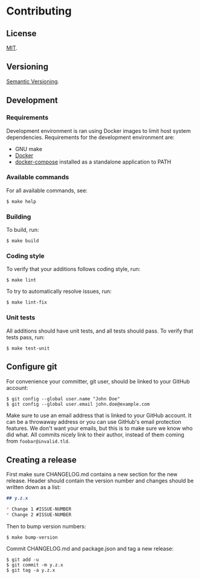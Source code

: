 Contributing
=====

License
-----

[MIT](https://raw.github.com/gocom/startpage/master/LICENSE).

Versioning
----

[Semantic Versioning](https://semver.org/).

Development
----

### Requirements

Development environment is ran using Docker images to limit host system dependencies. Requirements for the development
environment are:

* GNU make
* [Docker](https://www.docker.com/)
* [docker-compose](https://github.com/docker/compose) installed as a standalone application to PATH

### Available commands

For all available commands, see:

```
$ make help
```

### Building

To build, run:

```
$ make build
```

### Coding style

To verify that your additions follows coding style, run:

```
$ make lint
```

To try to automatically resolve issues, run:

```
$ make lint-fix
```

### Unit tests

All additions should have unit tests, and all tests should pass. To verify that
tests pass, run:

```
$ make test-unit
```

Configure git
-----

For convenience your committer, git user, should be linked to your GitHub
account:

```
$ git config --global user.name "John Doe"
$ git config --global user.email john.doe@example.com
```

Make sure to use an email address that is linked to your GitHub account. It can
be a throwaway address or you can use GitHub's email protection features. We
don't want your emails, but this is to make sure we know who did what. All
commits nicely link to their author, instead of them coming from
``foobar@invalid.tld``.

Creating a release
-----

First make sure CHANGELOG.md contains a new section for the new release. Header
should contain the version number and changes should be written down as a list:

```markdown
## y.z.x

* Change 1 #ISSUE-NUMBER
* Change 2 #ISSUE-NUMBER
```

Then to bump version numbers:

```
$ make bump-version
```

Commit CHANGELOG.md and package.json and tag a new release:

```
$ git add -u
$ git commit -m y.z.x
$ git tag -a y.z.x
```
